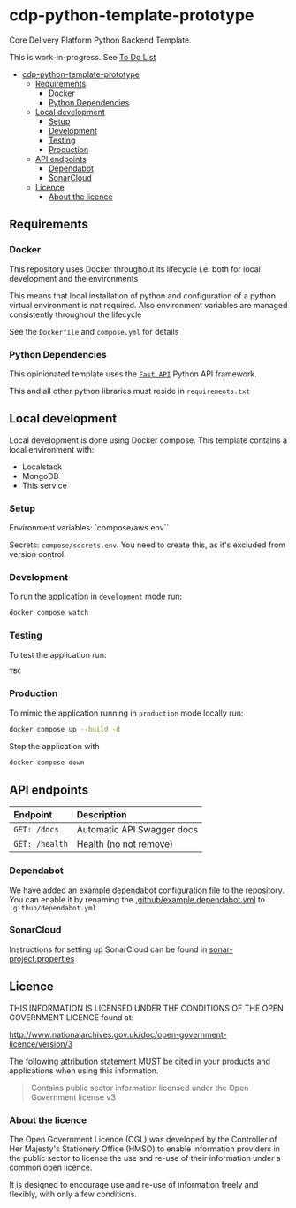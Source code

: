 # cdp-python-template-prototype

Core Delivery Platform Python Backend Template.

This is work-in-progress. See [To Do List](./TODO.md)

- [cdp-python-template-prototype](#cdp-python-template-prototype)
  - [Requirements](#requirements)
    - [Docker](#docker)
    - [Python Dependencies](#python-dependencies)
  - [Local development](#local-development)
    - [Setup](#setup)
    - [Development](#development)
    - [Testing](#testing)
    - [Production](#production)
  - [API endpoints](#api-endpoints)
    - [Dependabot](#dependabot)
    - [SonarCloud](#sonarcloud)
  - [Licence](#licence)
    - [About the licence](#about-the-licence)

## Requirements

### Docker

This repository uses Docker throughout its lifecycle i.e. both for local development and the environments

This means that local installation of python and configuration of a python virtual environment is not required. Also environment variables are managed consistently throughout the lifecycle

See the `Dockerfile` and `compose.yml` for details

### Python Dependencies

This opinionated template uses the [`Fast API`](https://fastapi.tiangolo.com/) Python API framework.

This and all other python libraries must reside in `requirements.txt`

## Local development

Local development is done using Docker compose.  This template contains a local environment with:

- Localstack
- MongoDB
- This service

### Setup

Environment variables: `compose/aws.env``

Secrets: `compose/secrets.env`. You need to create this, as it's excluded from version control.

### Development

To run the application in `development` mode run:

```bash
docker compose watch
```

### Testing

To test the application run:

```bash
TBC
```

### Production

To mimic the application running in `production` mode locally run:

```bash
docker compose up --build -d
```

Stop the application with

```bash
docker compose down
```

## API endpoints

| Endpoint             | Description                    |
| :------------------- | :----------------------------- |
| `GET: /docs`         | Automatic API Swagger docs     |
| `GET: /health`       | Health (no not remove)         |

### Dependabot

We have added an example dependabot configuration file to the repository. You can enable it by renaming
the [.github/example.dependabot.yml](.github/example.dependabot.yml) to `.github/dependabot.yml`

### SonarCloud

Instructions for setting up SonarCloud can be found in [sonar-project.properties](./sonar-project.properties)

## Licence

THIS INFORMATION IS LICENSED UNDER THE CONDITIONS OF THE OPEN GOVERNMENT LICENCE found at:

<http://www.nationalarchives.gov.uk/doc/open-government-licence/version/3>

The following attribution statement MUST be cited in your products and applications when using this information.

> Contains public sector information licensed under the Open Government license v3

### About the licence

The Open Government Licence (OGL) was developed by the Controller of Her Majesty's Stationery Office (HMSO) to enable
information providers in the public sector to license the use and re-use of their information under a common open
licence.

It is designed to encourage use and re-use of information freely and flexibly, with only a few conditions.
